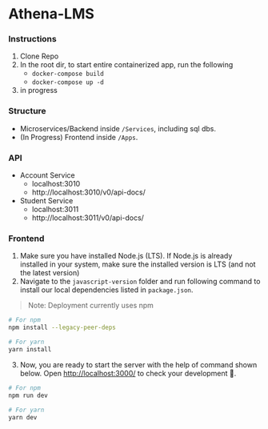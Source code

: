# Athena-LMS


### Instructions
1. Clone Repo
2. In the root dir, to start entire containerized app, run the following
    - `docker-compose build`
    - `docker-compose up -d`
4. in progress

### Structure
- Microservices/Backend inside `/Services`, including sql dbs.
- (In Progress) Frontend inside `/Apps`.

### API
- Account Service
  - localhost:3010
  - http://localhost:3010/v0/api-docs/
- Student Service
  - localhost:3011
  - http://localhost:3011/v0/api-docs/



### Frontend 

1. Make sure you have installed Node.js (LTS). If Node.js is already installed in your system, make sure the installed version is LTS (and not the latest version)
2. Navigate to the `javascript-version` folder and run following command to install our local dependencies listed in `package.json`.

> Note: Deployment currently uses npm

```bash
# For npm
npm install --legacy-peer-deps

# For yarn
yarn install
```

3. Now, you are ready to start the server with the help of command shown below. Open [http://localhost:3000/](http://localhost:3000/) to check your development 🚀.

```bash
# For npm
npm run dev

# For yarn
yarn dev
```

